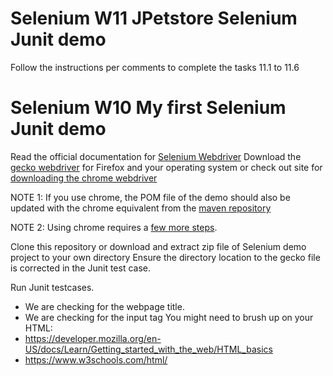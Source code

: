 # Selenium W11 JPetstore Selenium Junit demo

Follow the instructions per comments to complete the tasks 11.1 to 11.6

# Selenium W10 My first Selenium Junit demo

Read the official documentation for [Selenium Webdriver](https://www.selenium.dev/documentation/webdriver/)
Download the [gecko webdriver](https://github.com/mozilla/geckodriver/releases) for Firefox and your operating system or check out site for [downloading the chrome webdriver](https://sites.google.com/a/chromium.org/chromedriver/downloads)

NOTE 1: If you use chrome, the POM file of the demo should also be updated with the chrome equivalent from the [maven repository](https://mvnrepository.com/artifact/org.seleniumhq.selenium/selenium-chrome-driver)

NOTE 2: Using chrome requires a [few more steps](https://www.selenium.dev/documentation/getting_started/installing_browser_drivers/).

Clone this repository or download and extract zip file of Selenium demo project to your own directory
Ensure the directory location to the gecko file is corrected in the Junit test case.

Run Junit testcases.
* We are checking for the webpage title.
* We are checking for the input tag
You might need to brush up on your HTML:
* https://developer.mozilla.org/en-US/docs/Learn/Getting_started_with_the_web/HTML_basics
* https://www.w3schools.com/html/


